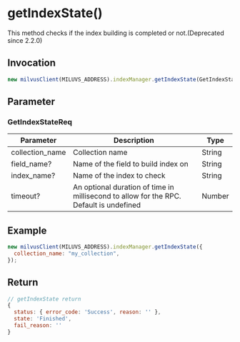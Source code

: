 # getIndexState()

This method checks if the index building is completed or not.(Deprecated since 2.2.0)

## Invocation

```javascript
new milvusClient(MILUVS_ADDRESS).indexManager.getIndexState(GetIndexStateReq);
```

## Parameter

### GetIndexStateReq

| Parameter       | Description                                                                            | Type   |
| --------------- | -------------------------------------------------------------------------------------- | ------ |
| collection_name | Collection name                                                                        | String |
| field_name?     | Name of the field to build index on                                                    | String |
| index_name?     | Name of the index to check                                                             | String |
| timeout?        | An optional duration of time in millisecond to allow for the RPC. Default is undefined | Number |

## Example

```javascript
new milvusClient(MILUVS_ADDRESS).indexManager.getIndexState({
  collection_name: "my_collection",
});
```

## Return

```javascript
// getIndexState return
{
  status: { error_code: 'Success', reason: '' },
  state: 'Finished',
  fail_reason: ''
}
```

